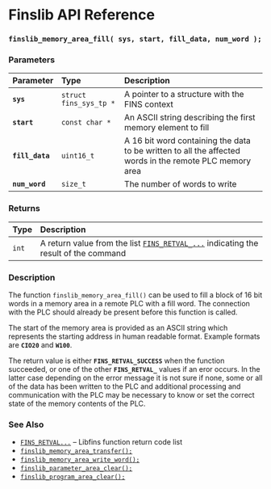# Finslib API Reference

### `finslib_memory_area_fill( sys, start, fill_data, num_word );`

### Parameters

| Parameter | Type | Description |
| :--- | :--- | :--- |
|**`sys`**|`struct fins_sys_tp *`|A pointer to a structure with the FINS context|
|**`start`**|`const char *`|An ASCII string describing the first memory element to fill|
|**`fill_data`**|`uint16_t`|A 16 bit word containing the data to be written to all the affected words in the remote PLC memory area|
|**`num_word`**|`size_t`|The number of words to write|

### Returns

| Type | Description |
| :--- | :--- |
|`int`|A return value from the list [`FINS_RETVAL_...`](FINS_RETVAL.md) indicating the result of the command|

### Description

The function `finslib_memory_area_fill()` can be used to fill a block of 16 bit words in a memory
area in a remote PLC with a fill word. The connection with the PLC should already be present before this function is called.

The start of the memory area is provided as an ASCII string which represents the starting address in human
readable format. Example formats are **`CIO20`** and **`W100`**.

The return value is either **`FINS_RETVAL_SUCCESS`** when the function succeeded, or one of the other
**`FINS_RETVAL_`** values if an eror occurs. In the latter case depending on the error message it is not sure if none, some or all of the data has
been written to the PLC and additional processing and communication with the PLC may be necessary to know or set
the correct state of the memory contents of the PLC.

### See Also

* [`FINS_RETVAL...`](FINS_RETVAL.md) &ndash; Libfins function return code list
* [`finslib_memory_area_transfer();`](finslib_memory_area_transfer.md)
* [`finslib_memory_area_write_word();`](finslib_memory_area_write_word.md)
* [`finslib_parameter_area_clear();`](finslib_parameter_area_clear.md)
* [`finslib_program_area_clear();`](finslib_program_area_clear.md)

